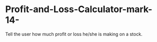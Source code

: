 # Profit-and-Loss-Calculator-mark-14-

Tell the user how much profit or loss he/she is making on a stock.
